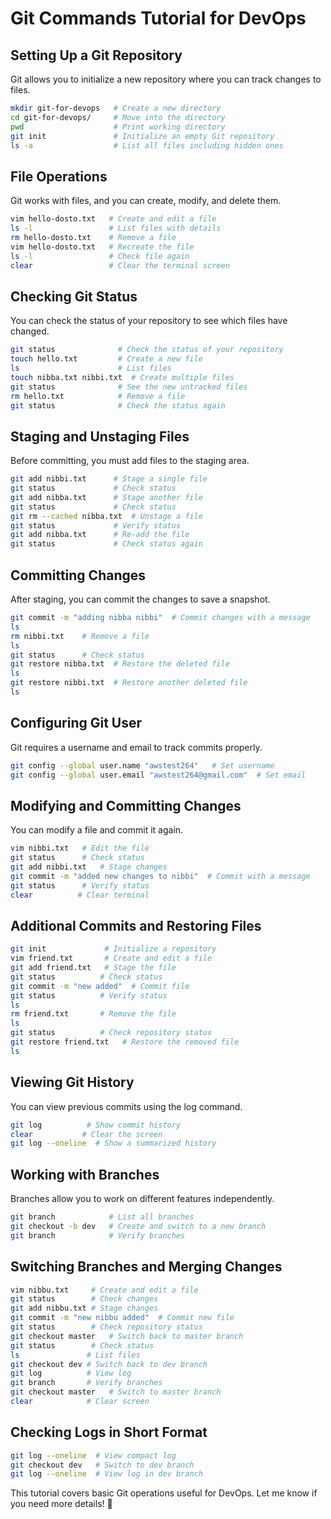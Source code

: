 # Git Commands Tutorial for DevOps

## Setting Up a Git Repository
Git allows you to initialize a new repository where you can track changes to files.
```sh
mkdir git-for-devops   # Create a new directory
cd git-for-devops/     # Move into the directory
pwd                    # Print working directory
git init               # Initialize an empty Git repository
ls -a                  # List all files including hidden ones
```

## File Operations
Git works with files, and you can create, modify, and delete them.
```sh
vim hello-dosto.txt   # Create and edit a file
ls -l                 # List files with details
rm hello-dosto.txt    # Remove a file
vim hello-dosto.txt   # Recreate the file
ls -l                 # Check file again
clear                 # Clear the terminal screen
```

## Checking Git Status
You can check the status of your repository to see which files have changed.
```sh
git status              # Check the status of your repository
touch hello.txt         # Create a new file
ls                      # List files
touch nibba.txt nibbi.txt  # Create multiple files
git status              # See the new untracked files
rm hello.txt            # Remove a file
git status              # Check the status again
```

## Staging and Unstaging Files
Before committing, you must add files to the staging area.
```sh
git add nibbi.txt      # Stage a single file
git status             # Check status
git add nibba.txt      # Stage another file
git status             # Check status
git rm --cached nibba.txt  # Unstage a file
git status             # Verify status
git add nibba.txt      # Re-add the file
git status             # Check status again
```

## Committing Changes
After staging, you can commit the changes to save a snapshot.
```sh
git commit -m "adding nibba nibbi"  # Commit changes with a message
ls
rm nibbi.txt    # Remove a file
ls
git status      # Check status
git restore nibba.txt  # Restore the deleted file
ls
git restore nibbi.txt  # Restore another deleted file
ls
```

## Configuring Git User
Git requires a username and email to track commits properly.
```sh
git config --global user.name "awstest264"   # Set username
git config --global user.email "awstest264@gmail.com"  # Set email
```

## Modifying and Committing Changes
You can modify a file and commit it again.
```sh
vim nibbi.txt   # Edit the file
git status      # Check status
git add nibbi.txt   # Stage changes
git commit -m "added new changes to nibbi"  # Commit with a message
git status      # Verify status
clear          # Clear terminal
```

## Additional Commits and Restoring Files
```sh
git init             # Initialize a repository
vim friend.txt       # Create and edit a file
git add friend.txt   # Stage the file
git status          # Check status
git commit -m "new added"  # Commit file
git status          # Verify status
ls
rm friend.txt       # Remove the file
ls
git status          # Check repository status
git restore friend.txt   # Restore the removed file
ls
```

## Viewing Git History
You can view previous commits using the log command.
```sh
git log          # Show commit history
clear           # Clear the screen
git log --oneline  # Show a summarized history
```

## Working with Branches
Branches allow you to work on different features independently.
```sh
git branch            # List all branches
git checkout -b dev   # Create and switch to a new branch
git branch            # Verify branches
```

## Switching Branches and Merging Changes
```sh
vim nibbu.txt     # Create and edit a file
git status        # Check changes
git add nibbu.txt # Stage changes
git commit -m "new nibbu added"  # Commit new file
git status        # Check repository status
git checkout master   # Switch back to master branch
git status        # Check status
ls               # List files
git checkout dev # Switch back to dev branch
git log          # View log
git branch       # Verify branches
git checkout master   # Switch to master branch
clear            # Clear screen
```

## Checking Logs in Short Format
```sh
git log --oneline  # View compact log
git checkout dev   # Switch to dev branch
git log --oneline  # View log in dev branch
```

This tutorial covers basic Git operations useful for DevOps. Let me know if you need more details! 🚀
